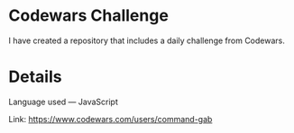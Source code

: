 # Codewars Challenge
I have created a repository that includes a daily challenge from Codewars. 

# Details
Language used — JavaScript

Link: https://www.codewars.com/users/command-gab
